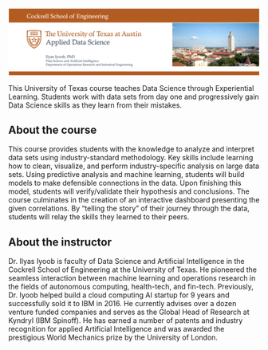 <img src="img/utexas_ds_orie_header.png" alt="drawing" style="width:900px;"/>
<img src="img/utexas_ds_orie_divider.png" alt="drawing" style="width:900px;"/>

This University of Texas course teaches Data Science through Experiential Learning.  Students work with data sets from day one and progressively gain Data Science skills as they learn from their mistakes.


## About the course

This course provides students with the knowledge to analyze and interpret data sets using industry-standard methodology. Key skills include learning how to clean, visualize, and perform industry-specific analysis on large data sets.  Using predictive analysis and machine learning, students will build models to make defensible connections in the data. Upon finishing this model, students will verify/validate their hypothesis and conclusions. The course culminates in the creation of an interactive dashboard presenting the given correlations. By “telling the story” of their journey through the data, students will relay the skills they learned to their peers.

## About the instructor

Dr. Ilyas Iyoob is faculty of Data Science and Artificial Intelligence in the Cockrell School of Engineering at the University of Texas.  He pioneered the seamless interaction between machine learning and operations research in the fields of autonomous computing, health-tech, and fin-tech.  Previously, Dr. Iyoob helped build a cloud computing AI startup for 9 years and successfully sold it to IBM in 2016.  He currently advises over a dozen venture funded companies and serves as the Global Head of Research at Kyndryl (IBM Spinoff).  He has earned a number of patents and industry recognition for applied Artificial Intelligence and was awarded the prestigious World Mechanics prize by the University of London.

